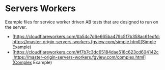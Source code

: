 # Servers Workers

Example files for service worker driven AB tests that are designed to run on the server.


- [https://cloudflareworkers.com/#a54c7d6e665ba479c5f7b358ac61edfd:https://master-origin-servers-workers.fgview.com/simple.html](Simple Example)
- [https://cloudflareworkers.com/#f7b7c3dc65184dae518c623cd604142c:https://master-origin-servers-workers.fgview.com/complex.html](Complex Example)
